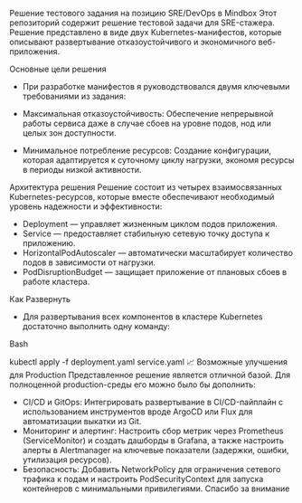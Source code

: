 Решение тестового задания на позицию SRE/DevOps в Mindbox
Этот репозиторий содержит решение тестовой задачи для SRE-стажера. Решение представлено в виде двух Kubernetes-манифестов, которые описывают развертывание отказоустойчивого и экономичного веб-приложения.

Основные цели решения
- При разработке манифестов я руководствовался двумя ключевыми требованиями из задания:
  
- Максимальная отказоустойчивость: Обеспечение непрерывной работы сервиса даже в случае сбоев на уровне подов, нод или целых зон доступности.
- Минимальное потребление ресурсов: Создание конфигурации, которая адаптируется к суточному циклу нагрузки, экономя ресурсы в периоды низкой активности.

Архитектура решения
Решение состоит из четырех взаимосвязанных Kubernetes-ресурсов, которые вместе обеспечивают необходимый уровень надежности и эффективности:

- Deployment — управляет жизненным циклом подов приложения.
- Service — предоставляет стабильную сетевую точку доступа к приложению.
- HorizontalPodAutoscaler — автоматически масштабирует количество подов в зависимости от нагрузки.
- PodDisruptionBudget — защищает приложение от плановых сбоев в работе кластера.

Как Развернуть
- Для развертывания всех компонентов в кластере Kubernetes достаточно выполнить одну команду:

Bash

kubectl apply -f deployment.yaml service.yaml
📈 Возможные улучшения для Production
Представленное решение является отличной базой. Для полноценной production-среды его можно было бы дополнить:

- CI/CD и GitOps: Интегрировать развертывание в CI/CD-пайплайн с использованием инструментов вроде ArgoCD или Flux для автоматизации выкатки из Git.
- Мониторинг и алертинг: Настроить сбор метрик через Prometheus (ServiceMonitor) и создать дашборды в Grafana, а также настроить алерты в Alertmanager на ключевые показатели (задержки, ошибки, утилизация ресурсов).
- Безопасность: Добавить NetworkPolicy для ограничения сетевого трафика к подам и настроить PodSecurityContext для запуска контейнеров с минимальными привилегиями.
Спасибо за внимание
